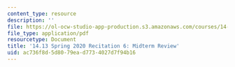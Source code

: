```yaml
---
content_type: resource
description: ''
file: https://ol-ocw-studio-app-production.s3.amazonaws.com/courses/14-13-psychology-and-economics-spring-2020/ac736f8d5d8079ead7734027d7f94b16_MIT14_13s20_rec6.pdf
file_type: application/pdf
resourcetype: Document
title: '14.13 Spring 2020 Recitation 6: Midterm Review'
uid: ac736f8d-5d80-79ea-d773-4027d7f94b16
---
```

